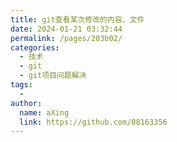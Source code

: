 ```yaml
---
title: git查看某次修改的内容、文件
date: 2024-01-21 03:32:44
permalink: /pages/203b02/
categories:
  - 技术
  - git
  - git项目问题解决
tags:
  - 
author: 
  name: aXing
  link: https://github.com/08163356
---
```

<!-- more -->
